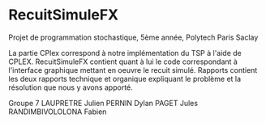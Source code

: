 # RecuitSimuleFX
Projet de programmation stochastique, 5ème année, Polytech Paris Saclay

La partie CPlex correspond à notre implémentation du TSP à l'aide de CPLEX.
RecuitSimuleFX contient quant à lui le code correspondant à l'interface graphique mettant en oeuvre le recuit simulé.
Rapports contient les deux rapports technique et organique expliquant le problème et la résolution que nous y avons apporté.

Groupe 7
LAUPRETRE Julien
PERNIN Dylan
PAGET Jules
RANDIMBIVOLOLONA Fabien
